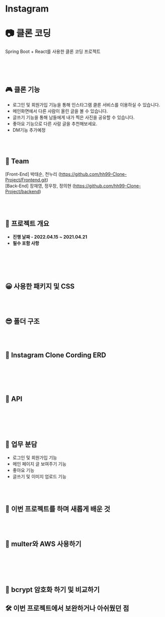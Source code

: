 # Instagram
# 📷 클론 코딩
Spring Boot + React를 사용한 클론 코딩 프로젝트

<br/>
<br/>
<br/>

🎮 클론 기능
-------------  

- 로그인 및 회원가입 기능을 통해 인스타그램 클론 서비스를 이용하실 수 있습니다.
- 메인화면에서 다른 사람이 올린 글을 볼 수 있습니다.
- 글쓰기 기능을 통해 남들에게 내가 찍은 사진을 공유할 수 있습니다.
- 좋아요 기능으로 다른 사람 글을 추천해보세요.
- DM기능 추가예정

<br/>
<br/>

🤔 Team
-------------  
[Front-End] 박태순, 천누리 (https://github.com/hh99-Clone-Project/Frontend.git)  
[Back-End] 장재영, 정우창, 정의현 (https://github.com/hh99-Clone-Project/backend)

<br/>
<br/>

🤔 프로젝트 개요
-------------  
<ul style="list-style-type: disc;" data-ke-list-type="disc">
<li><b>진행 날짜 - 2022.04.15 ~ 2021.04.21</b></li>
<!-- <li><b>목적 - 팀원들과 함께, 백엔드와 프론트 엔드의 역할을 맡아 클론 코딩을 해보자!!!</b></li> -->
<li><b>필수 포함 사항</b></li>
</ul>

<br/>
<br/>


<br/>
<br/>


😀 사용한 패키지 및 CSS
-----------------
<!-- - **Express**  　　　=> node.js의 웹 프레임워크  
- **mongoose**　　=> node.js에서 비관계형 데이터베이스인 Mongo DB를 사용해보자  
- **eslint**　　　　=> node.js에서 팀 단위 협업시, 문법 검사를 해보자  
- **prettier**　　　=> node.js에서 팀 단위 협업시, 코딩 스타일을 통일해보자  
- **husky**　　=> node.js에서 git hook을 손쉽게 관리해보자 
- **lint-staged**　　=> node.js에서 Git에 staged 상태인 파일만 lint해주자  
- **cors**　　=> node.js에서 cors 문제를 해결해보자  
- **nodemon**　　=> node.js에서 파일 수정시 자동으로 서버를 내렸다가 올려보자  
- **bcrypt**　　=> node.js에서 데이터베이스에 저장할 비밀번호를 암호화 해보자  
- **multer**　　=> node.js에서 프론트 엔드에서 보내주는 이미지 데이터를 받아보자   
- **multer-s3**　　=> node.js에서 AWS S3에 접근하여 이미지 데이터를 업로드 해보자   
- **aws-sdk**　　=> node.js에서 AWS를 사용해보자      
- **jwt**　　=> node.js에서 jwt 토큰을 이용한 로그인 기능을 구현해보자        
 -->

<br/>
<br/>

😎 폴더 구조
-----------------  

<!-- <br/>

```bash
instagram_clonCording
├─ node_modules
│  
├─ .vscode
│  
├─ middleWare
│  └─ verifiacation
│     └─ verify_middleWare.js
│  
│  
├─ models
│  ├─ schema
│  │  └─ board_schema.js
│  │  └─ comment_schema.js
│  │  └─ like_schema.js
│  │  └─ user_schema.js
│  │
│  └─ connectDB.js
│  
├─ controller
│  ├─ board_controller
│  │  ├─ board_service
│  │  │  └─ board_service.js
│  │  └─ board_controller.js
│  │
│  ├─ login_controller
│  │  ├─ login_service
│  │  │  └─ login_service.js
│  │  └─ login_controller.js
│  │
│  ├─ main_controller
│  │  ├─ main_service
│  │  │  └─ main_service.js
│  │  └─ main_controller.js
│  │
│  ├─ profile_controller
│  │  ├─ profile_service
│  │  │  └─ profile_service.js
│  │  └─ profile_controller.js
│  │
│  └─ register_controller
│     ├─ register_service
│     │  └─ register_service.js
│     └─ register_controller.js
│  
└─ app.js
└─ package-lock.json
└─ package.json
└─ awsconfig.json
└─ .prettierrc.json
└─ .eslintrc.json
```

<br/> -->
<br/>
<br/>

🤭 Instagram Clone Cording ERD
-----------------

<br/>
<br/>

<!-- <p align="center"><img src="https://user-images.githubusercontent.com/52685665/114116695-15486000-9920-11eb-834b-ac8d6e3bef70.png"></p> -->

<br/>
<br/>

🤭 API
-----------------

<br/>
<br/>

<!-- <p align="center"><img src="https://user-images.githubusercontent.com/52685665/114117529-e03d0d00-9921-11eb-9d18-ffa195f36449.png"></p> -->

<br/>
<br/>

🤩 업무 분담
-----------------

* 로그인 및 회원가입 기능
* 메인 페이지 글 보여주기 기능
* 좋아요 기능
* 글쓰기 및 이미지 업로드 기능

<br/>
<br/>

🤭 이번 프로젝트를 하며 새롭게 배운 것
-----------------
<!-- 1.  백엔드 단 구조 잡기 (mvc 구조)  
2.  multer를 사용하여 이미지를 프론트 엔드에서 받아오고,  그것을 AWS S3에 올려보기  
3.  bcrypt를 사용하여 비밀번호를 암호화하여 저장하고, 로그인시 비교하기  
4.  authorization 인증 토큰을 헤더로 담아오기   -->

<br/>
<br/>

🤭 multer와 AWS 사용하기
-----------------

<br/>
<br/>

<!-- multer를 사용하여 Amazon S3에 이미지를 업로드할 수 있습니다.  
이미지 같은 경우는 용량도 크니, 아무래도 Amazon에서 빌리는 편이 더 좋겠죠?  

단, 이미 Amazon S3 bucket이 만들어진 상태여야 하고  
미리 awsconfig.json에 aws 키값을 받아서 입력해야 합니다.  

물론, 저는 노출 방지를 위해서 내용을 빼놨습니다.  

프론트에서 데이터를 받기 위해서는 프론트 header에서 'Content-Type': 'multipart/form-data'를 설정해주셔야 합니다.  
그렇지 않으면 null로 반환됩니다!  

예전에는 회원 로그인 토큰값을 body에 담아서 받았는데, multipart/form-data의 경우 body값을 제대로 불러올 수 없습니다.  
따라서 header에 담아서 토큰값을 보냈습니다.  

<p align="center"><img src="https://user-images.githubusercontent.com/52685665/114110890-8af9ff00-9913-11eb-98e6-97c4e743b9f0.png"></p> -->

<br/>
<br/>


🤭 bcrypt 암호화 하기 및 비교하기
-----------------
<!--
<br/>
<br/>

bcrypt는 미국 NSA에서 설계한 암호화 해시 함수입니다.

기존의 SHA가 해쉬속도가 너무 빠른 탓에 레인보우 테이블을 만들 수 있는 시간이 단축된다는 문제점이 있었습니다.

bcrypt는 blowfish라는 기법이 사용되어서 원하는 만큼 해쉬 속도를 조절할 수 있다는 장점이 있었습니다.  
그래서 이번 프로젝트에서는 bcrypt로 암호화를 진행하였습니다.

만약, 보안에 더 민감한 곳이라면 scrypt나, Argon2id를 사용해야 합니다.

<br/>
<br/>

mongoDB 스키마에 암호화 걸기

<p align="center"><img src="https://user-images.githubusercontent.com/52685665/114111464-0e682000-9915-11eb-9cbf-9ad124b4b165.png"></p>

<br/>
<br/>

bcrypt로 암호화된 비밀번호와 입력된 비밀번호 비교하기

<p align="center"><img src="https://user-images.githubusercontent.com/52685665/114111532-348dc000-9915-11eb-8b7d-abbc9bf32cc6.png"></p>


<br/>
<br/> -->

🛠 이번 프로젝트에서 보완하거나 아쉬웠던 점
-----------------  

<!-- 아무래도 기간이 1주일 정도밖에 되지 않아서, 인스타그램의 다양한 기능을 만들지 못한게 아쉽습니다.   

예를 들어 인스타그램에서 보이는 친구 추천 기능이라던가, 친구 추가하고 사진을 보는 기능은 시간상 넣지 못했습니다.  
다음에 시간이 넉넉할 때 해당 기능을 구현해 보면 좋겠다는 생각이 들었습니다.   -->


<br/>
<br/>
